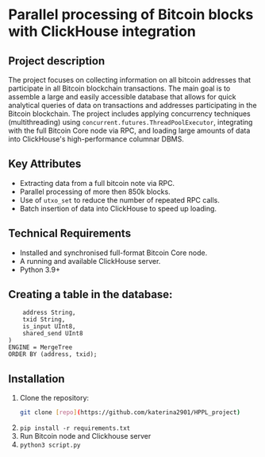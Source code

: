 # Parallel processing of Bitcoin blocks with ClickHouse integration

## Project description

The project focuses on collecting information on all bitcoin addresses that participate in all Bitcoin blockchain transactions. The main goal is to assemble a large and easily accessible database that allows for quick analytical queries of data on transactions and addresses participating in the Bitcoin blockchain. The project includes applying concurrency techniques (multithreading) using `concurrent.futures.ThreadPoolExecutor`, integrating with the full Bitcoin Core node via RPC, and loading large amounts of data into ClickHouse's high-performance columnar DBMS.

## Key Attributes
- Extracting data from a full bitcoin note via RPC.
- Parallel processing of more then 850k blocks.
- Use of `utxo_set` to reduce the number of repeated RPC calls.
- Batch insertion of data into ClickHouse to speed up loading.

## Technical Requirements
- Installed and synchronised full-format Bitcoin Core node.
- A running and available ClickHouse server.
- Python 3.9+ 

## Creating a table in the database:
```CREATE TABLE all_transactions (
    address String,
    txid String,
    is_input UInt8,
    shared_send UInt8
)
ENGINE = MergeTree
ORDER BY (address, txid);
```

## Installation

1. Clone the repository:
   ```bash
   git clone [repo](https://github.com/katerina2901/HPPL_project)
2. ```pip install -r requirements.txt```
3. Run Bitcoin node and Clickhouse server
4.   ```python3 script.py```

